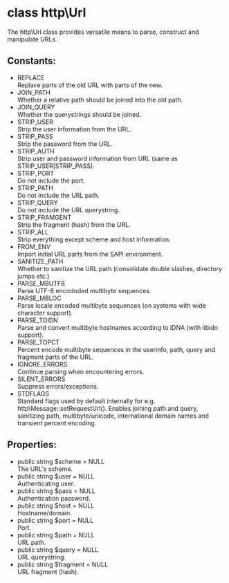 # class http\Url

The http\Url class provides versatile means to parse, construct and manipulate URLs.

## Constants:

* REPLACE  
  Replace parts of the old URL with parts of the new.
* JOIN_PATH  
  Whether a relative path should be joined into the old path.
* JOIN_QUERY  
  Whether the querystrings should be joined.
* STRIP_USER  
  Strip the user information from the URL.
* STRIP_PASS  
  Strip the password from the URL.
* STRIP_AUTH  
  Strip user and password information from URL (same as STRIP_USER|STRIP_PASS).
* STRIP_PORT  
  Do not include the port.
* STRIP_PATH  
  Do not include the URL path.
* STRIP_QUERY  
  Do not include the URL querystring.
* STRIP_FRAMGENT  
  Strip the fragment (hash) from the URL.
* STRIP_ALL  
  Strip everything except scheme and host information.
* FROM_ENV  
  Import initial URL parts from the SAPI environment.
* SANITIZE_PATH  
  Whether to sanitize the URL path (consolidate double slashes, directory jumps etc.)
* PARSE_MBUTF8  
  Parse UTF-8 encododed multibyte sequences.
* PARSE_MBLOC  
  Parse locale encoded multibyte sequences (on systems with wide character support).
* PARSE_TOIDN  
  Parse and convert multibyte hostnames according to IDNA (with libidn support).
* PARSE_TOPCT  
  Percent encode multibyte sequences in the userinfo, path, query and fragment parts of the URL.
* IGNORE_ERRORS  
  Continue parsing when encountering errors.
* SILENT_ERRORS  
  Suppress errors/exceptions.
* STDFLAGS  
  Standard flags used by default internally for e.g. http\Message::setRequestUrl().
  Enables joining path and query, sanitizing path, multibyte/unicode, international domain names and transient percent encoding.

## Properties:

* public string $scheme = NULL  
  The URL's scheme.
* public string $user = NULL  
  Authenticating user.
* public string $pass = NULL  
  Authentication password.
* public string $host = NULL  
  Hostname/domain.
* public string $port = NULL  
  Port.
* public string $path = NULL  
  URL path.
* public string $query = NULL  
  URL querystring.
* public string $fragment = NULL  
  URL fragment (hash).
